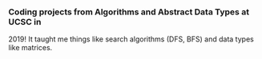 ### Coding projects from Algorithms and Abstract Data Types at UCSC in

2019! It taught me things like search algorithms (DFS, BFS) and data
types like matrices.
